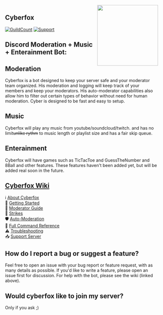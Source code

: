 <img align="right" src="https://cdn.discordapp.com/attachments/356630542474805249/605831168310640661/cyberfox.png" height="200" width="200">


## Cyberfox
[![GuildCount](https://img.shields.io/badge/dynamic/json.svg?label=servers&url=https%3A%2F%2Fdiscord.bots.gg%2Fapi%2Fv1%2Fbots%2F240254129333731328&query=%24.guildCount&colorB=71A2B1)](https://discord.bots.gg/bots/356624940918898689)
[![Support](https://discordapp.com/api/guilds/147698382092238848/widget.png?style=shield)](https://discord.gg/0p9LSGoRLu6Pet0k)












## Discord Moderation + Music + Enterainment Bot:

## Moderation
Cyberfox is a bot designed to keep your server safe and your moderator team organized. His moderation and logging will keep track of your members and keep your moderators. His auto-moderator capabilities also allow him  to filter out certain types of behavior without need for human moderation. Cyber is designed to be fast and easy to setup.

## Music
Cyberfox will play any music from youtube/soundcloud/twitch. and has no limit~~unlike rythm~~ to music length or playlist size and has a fair skip queue.
 
## Enterainment
Cyberfox will have games such as TicTacToe and GuessTheNumber and 8Ball and other features. These features haven't been added yet, but will be added real soon in the future.


## [Cyberfox Wiki]()
ℹ [About Cyberfox]()  
🦊 [Getting Started]()  
🔨 [Moderator Guide]()  
🚩 [Strikes]()  
🛡 [Auto-Moderation]()  
📜 [Full Command Reference]()  
⚠ [Troubleshooting]()  
📥 [Support Server]()


## How do I report a bug or suggest a feature?
Feel free to open an issue with your bug report or feature request, with as many details as possible. If you'd like to write a feature, please open an issue first for discussion. For help with the bot, please see the wiki (linked above).


## Would cyberfox like to join my server?
Only if you ask ;)
